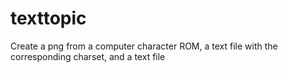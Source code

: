 # texttopic
Create a png from a computer character ROM, a text file with the corresponding charset, and a text file

